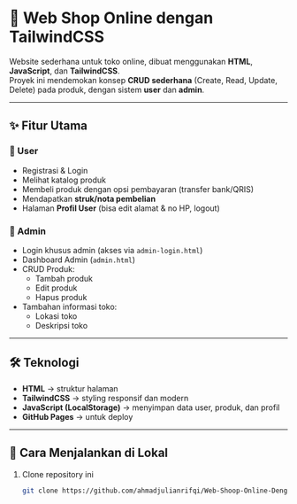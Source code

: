 # 🛒 Web Shop Online dengan TailwindCSS

Website sederhana untuk toko online, dibuat menggunakan **HTML**, **JavaScript**, dan **TailwindCSS**.  
Proyek ini mendemokan konsep **CRUD sederhana** (Create, Read, Update, Delete) pada produk, dengan sistem **user** dan **admin**.

---

## ✨ Fitur Utama
### 👤 User
- Registrasi & Login
- Melihat katalog produk
- Membeli produk dengan opsi pembayaran (transfer bank/QRIS)
- Mendapatkan **struk/nota pembelian**
- Halaman **Profil User** (bisa edit alamat & no HP, logout)

### 🔑 Admin
- Login khusus admin (akses via `admin-login.html`)
- Dashboard Admin (`admin.html`)
- CRUD Produk:
  - Tambah produk
  - Edit produk
  - Hapus produk
- Tambahan informasi toko:
  - Lokasi toko
  - Deskripsi toko

---

## 🛠️ Teknologi
- **HTML** → struktur halaman  
- **TailwindCSS** → styling responsif dan modern  
- **JavaScript (LocalStorage)** → menyimpan data user, produk, dan profil  
- **GitHub Pages** → untuk deploy

---

## 🚀 Cara Menjalankan di Lokal
1. Clone repository ini
   ```bash
   git clone https://github.com/ahmadjulianrifqi/Web-Shoop-Online-Dengan-Tailwind.git
